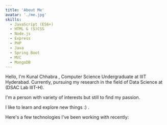 ```yaml
---
title: 'About Me'
avatar: './me.jpg'
skills:
  - JavaScript (ES6+)
  - HTML & (S)CSS
  - Node.js
  - Express
  - PHP
  - Java
  - Spring Boot
  - MVC
  - MongoDB
---
```


Hello, I'm Kunal Chhabra , Computer Science Undergraduate at IIIT Hyderabad. Currently, pursuing my research in the field of Data Science at (DSAC Lab IIIT-H).

I'm a person with variety of interests but still to find my passion.

I like to learn and explore new things :) .

Here's a few technologies I've been working with recently:

